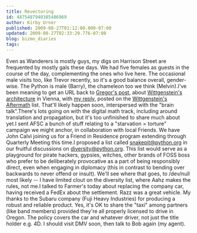 ```yaml
---
title: Revectoring
id: 4875487940385486969
author: Kirby Urner
published: 2009-08-27T01:12:00.000-07:00
updated: 2009-08-27T02:33:29.776-07:00
blog: bizmo_diaries
tags: 
---
```


Even as Wanderers is mostly guys, my digs on Harrison Street are frequented by mostly gals these days.  We had five females as guests in the course of the day, complementing the ones who live here.  The occasional male visits too, like Trevor recently, so it's a good balance overall, gender-wise.  The Python is male (Barry), the chameleon too we think (Melvin).I've been meaning to get an URL back to [Gregor's post](http://mail.python.org/pipermail/edu-sig/2009-August/009488.html), about [Wittgenstein's architecture](http://www.spiluttini.com/nextroom.php?id=1681) in Vienna, with [my reply](http://mail.python.org/pipermail/edu-sig/2009-August/009489.html), posted on the [Wittgenstein's Aftermath](http://seanwilson.org/wittgenstein.discussion.html) list.  That'll likely happen soon, interspersed with the "brain talk".There's lots going on with the digital math track, including around translation and propagation, but it's too unfinished to share much about yet.I sent AFSC a bunch of stuff relating to a "starvation = torture" campaign we might anchor, in collaboration with local Friends.  We have John Calvi joining us for a Friend in Residence program extending through Quarterly Meeting this time.I proposed a list called snakepit@python.org in our fruitful discussions on diversity@python.org.  This list would serve as a playground for pirate hackers, gypsies, witches, other brands of FOSS boss who prefer to be deliberately provocative as a part of being responsibly direct, even when engaging in diplomacy (this in contrast to bending over backwards to never offend or insult).  We'll see where that goes, to /dev/null most likely -- I have limited clout on the diversity list, where Aahz makes the rules, not me.I talked to Farmer's today about replacing the company car, having received a FedEx about the settlement.  Razz was a great vehicle.  My thanks to the Subaru company (Fuji Heavy Industries) for producing a robust and reliable product.  Yes, it's OK to share the "taxi" among partners (like band members) provided they're all properly licensed to drive in Oregon.  The policy covers the car and whatever driver, not just the title holder e.g. 4D.  I should visit DMV soon, then talk to Bob again (my agent).